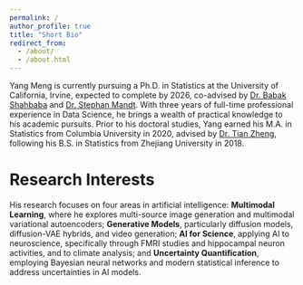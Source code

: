 ```yaml
---
permalink: /
author_profile: true
title: "Short Bio"
redirect_from: 
  - /about/
  - /about.html
---
```


Yang Meng is currently pursuing a Ph.D. in Statistics at the University of California, Irvine, expected to complete by 2026, co-advised by [Dr. Babak Shahbaba](https://ics.uci.edu/~babaks/) and [Dr. Stephan Mandt](http://www.stephanmandt.com/). With three years of full-time professional experience in Data Science, he brings a wealth of practical knowledge to his academic pursuits. Prior to his doctoral studies, Yang earned his M.A. in Statistics from Columbia University in 2020, advised by [Dr. Tian Zheng](http://www.stat.columbia.edu/~tzheng/), following his B.S. in Statistics from Zhejiang University in 2018.

Research Interests
======
His research focuses on four areas in artificial intelligence: **Multimodal Learning**, where he explores multi-source image generation and multimodal variational autoencoders; **Generative Models**, particularly diffusion models, diffusion-VAE hybrids, and video generation; **AI for Science**, applying AI to neuroscience, specifically through FMRI studies and hippocampal neuron activities, and to climate analysis; and **Uncertainty Quantification**, employing Bayesian neural networks and modern statistical inference to address uncertainties in AI models.